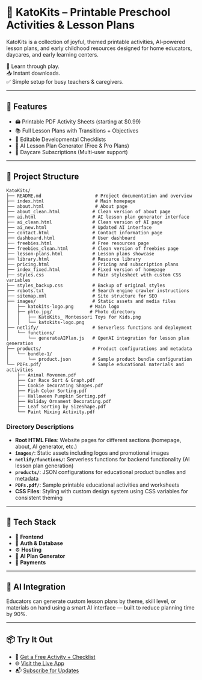 # 🎨 KatoKits – Printable Preschool Activities & Lesson Plans

KatoKits is a collection of joyful, themed printable activities, AI-powered lesson plans, and early childhood resources designed for home educators, daycares, and early learning centers.

🧠 Learn through play.  
📥 Instant downloads.  
✅ Simple setup for busy teachers & caregivers.

---

## 🧩 Features

- 🖨️ Printable PDF Activity Sheets (starting at $0.99)
- 📚 Full Lesson Plans with Transitions + Objectives
- 🧾 Editable Developmental Checklists
- 🎯 AI Lesson Plan Generator (Free & Pro Plans)
- 🏫 Daycare Subscriptions (Multi-user support)

---

## 📁 Project Structure

```
KatoKits/
├── README.md                    # Project documentation and overview
├── index.html                   # Main homepage
├── about.html                   # About page
├── about_clean.html            # Clean version of about page
├── ai.html                     # AI lesson plan generator interface
├── ai_clean.html               # Clean version of AI page
├── ai_new.html                 # Updated AI interface
├── contact.html                # Contact information page
├── dashboard.html              # User dashboard
├── freebies.html               # Free resources page
├── freebies_clean.html         # Clean version of freebies page
├── lesson-plans.html           # Lesson plans showcase
├── library.html                # Resource library
├── pricing.html                # Pricing and subscription plans
├── index_fixed.html            # Fixed version of homepage
├── styles.css                  # Main stylesheet with custom CSS variables
├── styles_backup.css           # Backup of original styles
├── robots.txt                  # Search engine crawler instructions
├── sitemap.xml                 # Site structure for SEO
├── images/                     # Static assets and media files
│   ├── katokits-logo.png      # Main logo
│   ├── phto.jpg/              # Photo directory
│   │   ├── KatoKits_ Montessori Toys for Kids.png
│   │   └── katokits-logo.png
├── netlify/                    # Serverless functions and deployment
│   └── functions/
│       └── generateAIPlan.js   # OpenAI integration for lesson plan generation
├── products/                   # Product configurations and metadata
│   └── bundle-1/
│       └── product.json        # Sample product bundle configuration
└── PDFs.pdf/                   # Sample educational materials and activities
    ├── Animal Movemen.pdf
    ├── Car Race Sort & Graph.pdf
    ├── Cookie Decorating Shapes.pdf
    ├── Fish Color Sorting.pdf
    ├── Halloween Pumpkin Sorting.pdf
    ├── Holiday Ornament Decorating.pdf
    ├── Leaf Sorting by SizeShape.pdf
    └── Paint Mixing Activity.pdf
```

### Directory Descriptions

- **Root HTML Files**: Website pages for different sections (homepage, about, AI generator, etc.)
- **`images/`**: Static assets including logos and promotional images
- **`netlify/functions/`**: Serverless functions for backend functionality (AI lesson plan generation)
- **`products/`**: JSON configurations for educational product bundles and metadata
- **`PDFs.pdf/`**: Sample printable educational activities and worksheets
- **CSS Files**: Styling with custom design system using CSS variables for consistent theming

---

## 🧪 Tech Stack

- 🧬 **Frontend**
- 🔐 **Auth & Database**
- ⚙️ **Hosting**
- 🧠 **AI Plan Generator**
- 🛒 **Payments**

---

## 🧠 AI Integration

Educators can generate custom lesson plans by theme, skill level, or materials on hand using a smart AI interface — built to reduce planning time by 90%.

---

## 📦 Try It Out

- 🎁 [Get a Free Activity + Checklist](https://katokits.ca/free)
- 🌐 [Visit the Live App](https://katokits.ca)
- 📬 [Subscribe for Updates](https://katokits.ca/signup)
